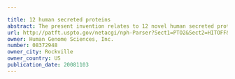 ```yaml
---

title: 12 human secreted proteins
abstract: The present invention relates to 12 novel human secreted proteins and isolated nucleic acids containing the coding regions of the genes encoding such proteins. Also provided are vectors, host cells, antibodies, and recombinant methods for producing human secreted proteins. The invention further relates to diagnostic and therapeutic methods useful for diagnosing and treating disorders related to these novel human secreted proteins.
url: http://patft.uspto.gov/netacgi/nph-Parser?Sect1=PTO2&Sect2=HITOFF&p=1&u=%2Fnetahtml%2FPTO%2Fsearch-adv.htm&r=1&f=G&l=50&d=PALL&S1=08372948&OS=08372948&RS=08372948
owner: Human Genome Sciences, Inc.
number: 08372948
owner_city: Rockville
owner_country: US
publication_date: 20081103
---
```

